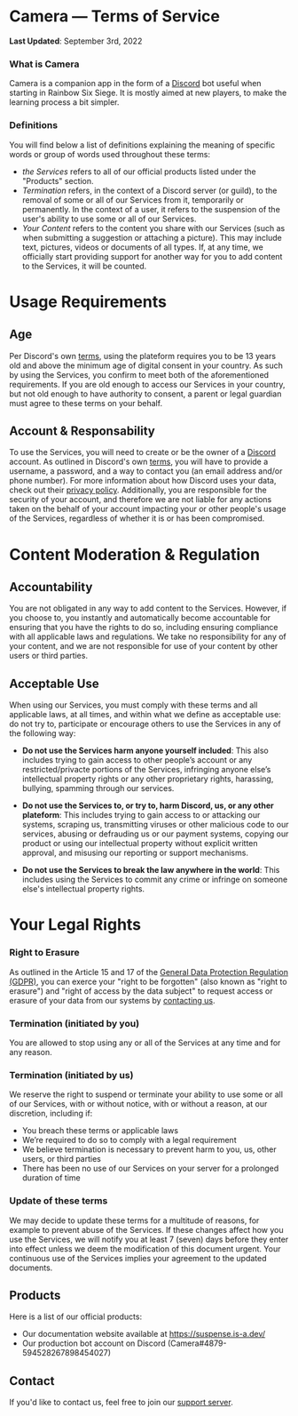 # Camera — Terms of Service
**Last Updated**: September 3rd, 2022

### What is Camera
Camera is a companion app in the form of a [Discord](https://discord.com) bot useful when starting in Rainbow Six Siege. It is mostly aimed at new players, to make the learning process a bit simpler.

### Definitions
You will find below a list of definitions explaining the meaning of specific words or group of words used throughout these terms:
- *the Services* refers to all of our official products listed under the "Products" section.
- *Termination* refers, in the context of a Discord server (or guild), to the removal of some or all of our Services from it, temporarily or permanently. In the context of a user, it refers to the suspension of the user's ability to use some or all of our Services. 
- *Your Content* refers to the content you share with our Services (such as when submitting a suggestion or attaching a picture). This may include text, pictures, videos or documents of all types. If, at any time, we officially start providing support for another way for you to add content to the Services, it will be counted.

# Usage Requirements
## Age
Per Discord's own [terms](https://discord.com/terms), using the plateform requires you to be 13 years old and above the minimum age of digital consent in your country. As such by using the Services, you confirm to meet both of the aforementioned requirements. If you are old enough to access our Services in your country, but not old enough to have authority to consent, a parent or legal guardian must agree to these terms on your behalf. 

## Account & Responsability
To use the Services, you will need to create or be the owner of a [Discord](https://discord.com) account. As outlined in Discord's own [terms](https://discord.com/terms), you will have to provide a username, a password, and a way to contact you (an email address and/or phone number). For more information about how Discord uses your data, check out their [privacy policy](https://discord.com/privacy). Additionally, you are responsible for the security of your account, and therefore we are not liable for any actions taken on the behalf of your account impacting your or other people's usage of the Services, regardless of whether it is or has been compromised.

# Content Moderation & Regulation
## Accountability 
You are not obligated in any way to add content to the Services. However, if you choose to, you instantly and automatically become accountable for ensuring that you have the rights to do so, including ensuring compliance with all applicable laws and regulations. We take no responsibility for any of your content, and we are not responsible for use of your content by other users or third parties.

## Acceptable Use
When using our Services, you must comply with these terms and all applicable laws, at all times, and within what we define as acceptable use: do not try to, participate or encourage others to use the Services in any of the following way:

- **Do not use the Services harm anyone yourself included**: This also includes trying to gain access to other people’s account or any restricted/privacte portions of the Services, infringing anyone else’s intellectual property rights or any other proprietary rights, harassing, bullying, spamming through our services.

- **Do not use the Services to, or try to, harm Discord, us, or any other plateform**: This includes trying to gain access to or attacking our systems, scraping us, transmitting viruses or other malicious code to our services, abusing or defrauding us or our payment systems, copying our product or using our intellectual property without explicit written approval, and misusing our reporting or support mechanisms.

- **Do not use the Services to break the law anywhere in the world**: This includes using the Services to commit any crime or infringe on someone else's intellectual property rights.


# Your Legal Rights
### Right to Erasure
As outlined in the Article 15 and 17 of the [General Data Protection Regulation (GDPR)](https://gdpr-info.eu/), you can exerce your "right to be forgotten" (also known as "right to erasure") and "right of access by the data subject" to request access or erasure of your data from our systems by [contacting us]([https://suggester.js.org/support](https://suspense.is-a.dev/support)).

### Termination (initiated by you)
You are allowed to stop using any or all of the Services at any time and for any reason.

### Termination (initiated by us)
We reserve the right to suspend or terminate your ability to use some or all of our Services, with or without notice, with or without a reason, at our discretion, including if:
- You breach these terms or applicable laws
- We’re required to do so to comply with a legal requirement 
- We believe termination is necessary to prevent harm to you, us, other users, or third parties
- There has been no use of our Services on your server for a prolonged duration of time

### Update of these terms
We may decide to update these terms for a multitude of reasons, for example to prevent abuse of the Services. If these changes affect how you use the Services, we will notify you at least 7 (seven) days before they enter into effect unless we deem the modification of this document urgent. Your continuous use of the Services implies your agreement to the updated documents.

## Products
Here is a list of our official products:
- Our documentation website available at https://suspense.is-a.dev/
- Our production bot account on Discord (Camera#4879- 594528267898454027)

## Contact
If you'd like to contact us, feel free to join our [support server](https://suspense.is-a.dev/).
